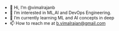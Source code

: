- 👋 Hi, I’m @vimalrajanb
- 👀 I’m interested in ML,AI and DevOps Engineering.
- 🌱 I’m currently learning ML and AI concepts in deep
- 📫 How to reach me at b.vimalrajan@gmail.com
